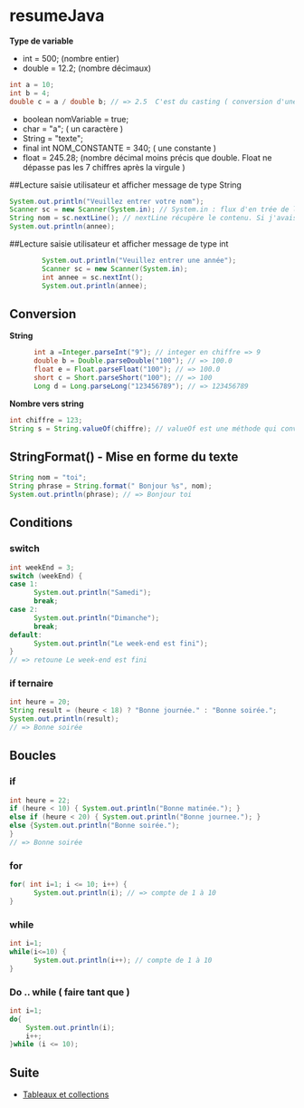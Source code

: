 # resumeJava

**Type de variable**
- int = 500; (nombre entier)
- double = 12.2; (nombre décimaux)
```java
int a = 10;
int b = 4;
double c = a / double b; // => 2.5  C'est du casting ( conversion d'une valeur dans un autre type)
```
- boolean nomVariable = true;
- char = "a"; ( un caractère )
- String = "texte";
- final int NOM_CONSTANTE = 340; ( une constante )
- float = 245.28; (nombre décimal moins précis que double. Float ne dépasse pas les 7 chiffres après la virgule )

##Lecture saisie utilisateur et afficher message de type String

```java
System.out.println("Veuillez entrer votre nom");
Scanner sc = new Scanner(System.in); // System.in : flux d'en trée de la console ( la lecture du clavier )
String nom = sc.nextLine(); // nextLine récupère le contenu. Si j'avais écris un entier dedans; Ex : 32 ENTER le scanner reçoit "32\n" . 
System.out.println(annee);
```
##Lecture saisie utilisateur et afficher message de type int

```java
        System.out.println("Veuillez entrer une année");
        Scanner sc = new Scanner(System.in);
        int annee = sc.nextInt();
        System.out.println(annee);
```

## Conversion

**String**
```java
      int a =Integer.parseInt("9"); // integer en chiffre => 9
      double b = Double.parseDouble("100"); // => 100.0
      float e = Float.parseFloat("100"); // => 100.0
      short c = Short.parseShort("100"); // => 100
      Long d = Long.parseLong("123456789"); // => 123456789  
```
**Nombre vers string**
```java
int chiffre = 123;
String s = String.valueOf(chiffre); // valueOf est une méthode qui converti différents type de valeur en string
```

## StringFormat() - Mise en forme du texte
```java
String nom = "toi";
String phrase = String.format(" Bonjour %s", nom);
System.out.println(phrase); // => Bonjour toi
```

## Conditions


### switch
```java
int weekEnd = 3;
switch (weekEnd) {
case 1:
      System.out.println("Samedi");
      break;
case 2:
      System.out.println("Dimanche");
      break;
default:
      System.out.println("Le week-end est fini");
}
// => retoune Le week-end est fini 
```

### if ternaire

```java
int heure = 20;
String result = (heure < 18) ? "Bonne journée." : "Bonne soirée.";
System.out.println(result);
// => Bonne soirée
```
## Boucles

### if
```java
int heure = 22;
if (heure < 10) { System.out.println("Bonne matinée."); } 
else if (heure < 20) { System.out.println("Bonne journee."); } 
else {System.out.println("Bonne soirée.");
} 
// => Bonne soirée
```
### for

```java
for( int i=1; i <= 10; i++) {
      System.out.println(i); // => compte de 1 à 10
}
```

### while

```java
int i=1;
while(i<=10) {
      System.out.println(i++); // compte de 1 à 10
}
```

### Do .. while ( faire tant que )
```java
int i=1;
do{
    System.out.println(i);
    i++;
}while (i <= 10);
```

## Suite

- [Tableaux et collections](https://github.com/marieThielens/resumeJava/blob/master/tableauxEtCollecetions.md)



